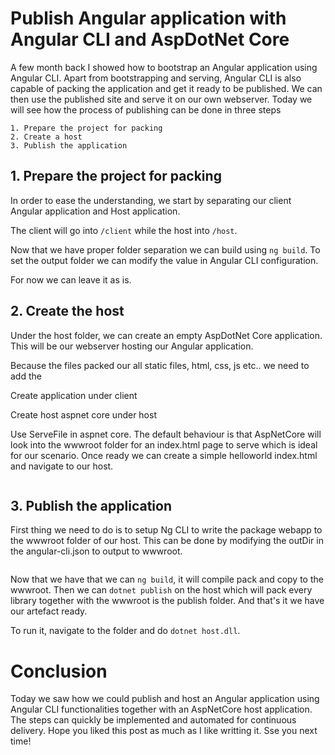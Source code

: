# Publish Angular application with Angular CLI and AspDotNet Core

A few month back I showed how to bootstrap an Angular application using Angular CLI. Apart from bootstrapping and serving, Angular CLI is also capable of packing the application and get it ready to be published. 
We can then use the published site and serve it on our own webserver. Today we will see how the process of publishing can be done in three steps

```
1. Prepare the project for packing
2. Create a host
3. Publish the application
```

## 1. Prepare the project for packing

In order to ease the understanding, we start by separating our client Angular application and Host application.

The client will go into `/client` while the host into `/host`.

Now that we have proper folder separation we can build using `ng build`. To set the output folder we can modify the value in Angular CLI configuration.

For now we can leave it as is. 

## 2. Create the host

Under the host folder, we can create an empty AspDotNet Core application. This will be our webserver hosting our Angular application.

Because the files packed our all static files, html, css, js etc.. we need to add the

Create application under client

Create host aspnet core under host

Use ServeFile in aspnet core. The default behaviour is that AspNetCore will look into the wwwroot folder for an index.html page to serve which is ideal for our scenario. Once ready we can create a simple helloworld index.html and navigate to our host.

```
```

## 3. Publish the application

First thing we need to do is to setup Ng CLI to write the package webapp to the wwwroot folder of our host.
This can be done by modifying the outDir in the angular-cli.json to output to wwwroot.

```
```

Now that we have that we can `ng build`, it will compile pack and copy to the wwwroot. Then we can `dotnet publish` on the host which will pack every library together with the wwwroot is the publish folder. And that's it we have our artefact ready.

To run it, navigate to the folder and do `dotnet host.dll`.

# Conclusion

Today we saw how we could publish and host an Angular application using Angular CLI functionalities together with an AspNetCore host application. The steps can quickly be implemented and automated for continuous delivery. Hope you liked this post as much as I like writting it. Sse you next time!